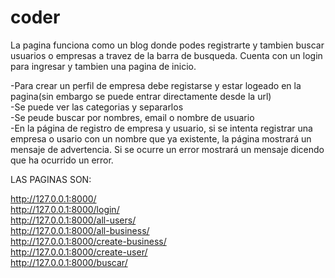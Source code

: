 # coder
La pagina funciona como un blog donde podes registrarte y tambien buscar usuarios o empresas a travez de la barra de busqueda. Cuenta con un login para ingresar y tambien una pagina de inicio.

-Para crear un perfil de empresa debe registarse y estar logeado en la pagina(sin embargo se puede entrar directamente desde la url)<br />
-Se puede ver las categorias y separarlos<br />
-Se peude buscar por nombres, email o nombre de usuario<br />
-En la página de registro de empresa y usuario, si se intenta registrar una empresa o usario con un nombre que ya existente, la página mostrará un mensaje de advertencia. Si se ocurre un error mostrará un mensaje dicendo que ha ocurrido un error.<br />

LAS PAGINAS SON:

http://127.0.0.1:8000/<br />
http://127.0.0.1:8000/login/<br />
http://127.0.0.1:8000/all-users/<br />
http://127.0.0.1:8000/all-business/<br />
http://127.0.0.1:8000/create-business/<br />
http://127.0.0.1:8000/create-user/<br />
http://127.0.0.1:8000/buscar/<br />